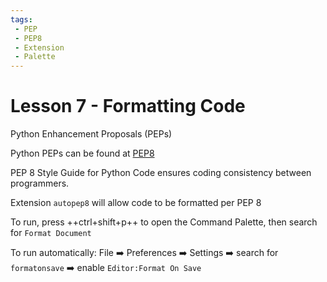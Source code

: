 ```yaml
---
tags:
 - PEP
 - PEP8
 - Extension
 - Palette
---
```

# Lesson 7 - Formatting Code

Python Enhancement Proposals (PEPs)

Python PEPs can be found at [PEP8](https://peps.python.org/pep-0008/)

PEP 8 Style Guide for Python Code ensures coding consistency between programmers.

Extension `autopep8` will allow code to be formatted per PEP 8

To run, press ++ctrl+shift+p++ to open the Command Palette, then search for `Format Document`

To run automatically: File :arrow_right: Preferences :arrow_right: Settings :arrow_right: search for `formatonsave` :arrow_right: enable `Editor:Format On Save`
